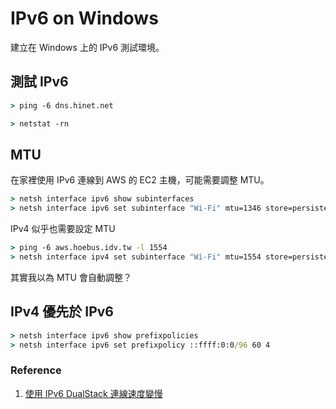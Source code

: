 # IPv6 on Windows

建立在 Windows 上的 IPv6 測試環境。

## 測試 IPv6

``` cmd
> ping -6 dns.hinet.net
```

``` cmd
> netstat -rn
```

## MTU

在家裡使用 IPv6 連線到 AWS 的 EC2 主機，可能需要調整 MTU。

``` cmd
> netsh interface ipv6 show subinterfaces
> netsh interface ipv6 set subinterface "Wi-Fi" mtu=1346 store=persistent
```

IPv4 似乎也需要設定 MTU

``` cmd
> ping -6 aws.hoebus.idv.tw -l 1554
> netsh interface ipv4 set subinterface "Wi-Fi" mtu=1554 store=persistent
```

其實我以為 MTU 會自動調整？

## IPv4 優先於 IPv6

``` cmd
> netsh interface ipv6 show prefixpolicies
> netsh interface ipv6 set prefixpolicy ::ffff:0:0/96 60 4
```

### Reference

1. [使用 IPv6 DualStack 連線速度變慢](http://blog.xuite.net/tolarku/blog/308631877-%E4%BD%BF%E7%94%A8+IPv6+DualStack+%E9%80%A3%E7%B7%9A%E9%80%9F%E5%BA%A6%E8%AE%8A%E6%85%A2)
